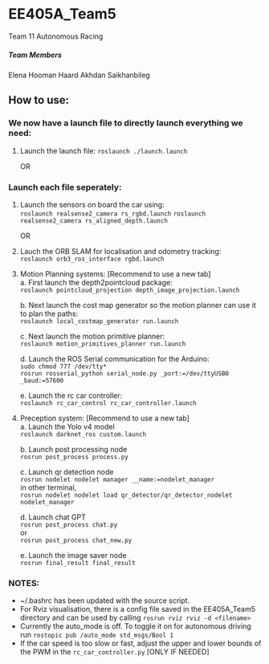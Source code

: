 # EE405A_Team5
Team 11 Autonomous Racing


##### Team Members
Elena
Hooman
Haard
Akhdan
Saikhanbileg


## How to use: 
### We now have a launch file to directly launch everything we need:
1. Launch the launch file:
    `roslaunch ./launch.launch`

 	OR

### Launch each file seperately:   
1. Launch the sensors on board the car using:  
    `roslaunch realsense2_camera rs_rgbd.launch`
    `roslaunch realsense2_camera rs_aligned_depth.launch`  

	OR

1. Lauch the ORB SLAM for localisation and odometry tracking:  
    `roslaunch orb3_ros_interface rgbd.launch`  


2. Motion Planning systems: [Recommend to use a new tab]  
    a. First launch the depth2pointcloud package:  
     `roslaunch pointcloud_projection depth_image_projection.launch`  

    b. Next launch the cost map generator so the motion planner can use it to plan the paths:  
     `roslaunch local_costmap_generator run.launch`  

    c. Next launch the motion primitive planner:  
     `roslaunch motion_primitives_planner run.launch`  

    d. Launch the ROS Serial communication for the Arduino:  
     `sudo chmod 777 /dev/tty*`  
     `rosrun rosserial_python serial_node.py _port:=/dev/ttyUSB0 _baud:=57600`  

    e. Launch the rc car controller:  
     `roslaunch rc_car_control rc_car_controller.launch`  

3. Preception system: [Recommend to use a new tab]  
    a. Launch the Yolo v4 model  
     `roslaunch darknet_ros custom.launch`  

    b. Launch post processing node  
      `rosrun post_process process.py`  

    c. Launch qr detection node  
      `rosrun nodelet nodelet manager __name:=nodelet_manager`  
      in other terminal,  
      `rosrun nodelet nodelet load qr_detector/qr_detector_nodelet nodelet_manager`  

    d. Launch chat GPT  
      `rosrun post_process chat.py`  
      or  
      `rosrun post_process chat_new.py`  

    e. Launch the image saver node  
     `rosrun final_result final_result`  
    

### NOTES: 
* ~/.bashrc has been updated with the source script.
* For Rviz visualisation, there is a config file saved in the EE405A_Team5 directory and can be used by calling `rosrun rviz rviz -d <filename>`
* Currently the auto_mode is off. To toggle it on for autonomous driving run `rostopic pub /auto_mode std_msgs/Bool 1`
* If the car speed is too slow or fast, adjust the upper and lower bounds of the PWM in the `rc_car_controller.py` [ONLY IF NEEDED] 
